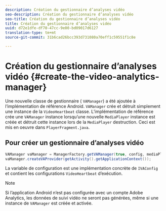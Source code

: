 ```yaml
---
description: Création du gestionnaire d’analyses vidéo
seo-description: Création du gestionnaire d’analyses vidéo
seo-title: Création du gestionnaire d’analyses vidéo
title: Création du gestionnaire d’analyses vidéo
uuid: d72e1dfe-df70-47cc-9e00-bd09017d6127
translation-type: tm+mt
source-git-commit: 31b6cad26bcc393d731080a70eff1c59551f1c8e

---
```



# Création du gestionnaire d’analyses vidéo {#create-the-video-analytics-manager}

Une nouvelle classe de gestionnaire ( `VAManager`) a été ajoutée à l’implémentation de référence Android. `VAManager` crée et détruit simplement une instance de la `VideoHeartbeat` classe. L’implémentation de référence crée une `VAManager` instance lorsqu’une nouvelle `MediaPlayer` instance est créée et détruit cette instance lors de la `MediaPlayer` destruction. Ceci est mis en oeuvre dans `PlayerFragment.java`.

## Pour créer un gestionnaire d’analyses vidéo

```java
VAManager vaManager = ManagerFactory.getVAManager(true, config, mediaPlayer);  
vaManager.createVAProvider(getActivity().getApplicationContext()); 
```

La variable de configuration est une implémentation concrète de `IVAConfig` et contient les configurations `VideoHeartbeat` d’exécution.

>[!NOTE]
>
>Si l’application Android n’est pas configurée avec un compte Adobe Analytics, les données de suivi vidéo ne seront pas générées, même si une instance de `VAManager` est créée et activée.

